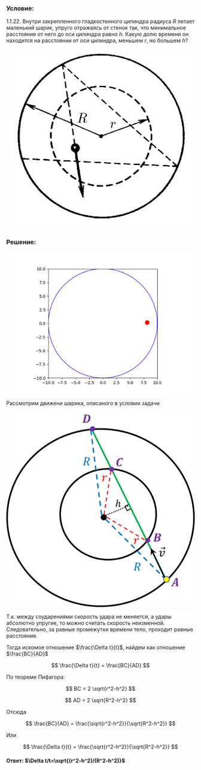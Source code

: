 ###  Условие:

$1.1.22.$ Внутри закрепленного гладкостенного цилиндра радиуса $R$ летает маленький шарик, упруго отражаясь от стенок так, что минимальное расстояние от него до оси цилиндра равно $h$. Какую долю времени он находится на расстоянии от оси цилиндра, меньшем $r$, но большем $h$?

![ К задаче 1.1.22 |593x563, 34%](../../img/1.1.22/statement.png)

###  Решение:

![ Соударение о стенки цилиндра |640x480, 42%](../../img/1.1.22/animation.gif)

Рассмотрим движени шарика, описаного в условии задачи

![ Путь шарика между соударениями |593x613, 42%](../../img/1.1.22/drawing.png)

Т.к. между соударениями скорость удара не меняется, а удары абсолютно упругие, то можно считать скорость неизменной. Следовательно, за равные промежутки времени тело, проходит равные расстояния.

Тогда искомое отношение $\frac{\Delta t}{t}$, найдем как отношение $\frac{BC}{AD}$

$$
\frac{\Delta t}{t} = \frac{BC}{AD}
$$

По теореме Пифагора:

$$
BC = 2 \sqrt{r^2-h^2}
$$

$$
AD = 2 \sqrt{R^2-h^2}
$$

Отсюда

$$
\frac{BC}{AD} = \frac{\sqrt{r^2-h^2}}{\sqrt{R^2-h^2}}
$$

Или

$$
\frac{\Delta t}{t} = \frac{\sqrt{r^2-h^2}}{\sqrt{R^2-h^2}}
$$

####  Ответ: $\Delta t/t=\sqrt{(r^2-h^2)/(R^2-h^2)}$